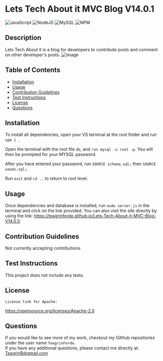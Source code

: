 # Lets Tech About it MVC Blog V14.0.1
  ![JavaScript](https://img.shields.io/badge/javascript-%23323330.svg?style=for-the-badge&logo=javascript&logoColor=%23F7DF1E) ![NodeJS](https://img.shields.io/badge/node.js-6DA55F?style=for-the-badge&logo=node.js&logoColor=white) ![MySQL](https://img.shields.io/badge/mysql-%2300f.svg?style=for-the-badge&logo=mysql&logoColor=white) ![NPM](https://img.shields.io/badge/NPM-%23000000.svg?style=for-the-badge&logo=npm&logoColor=white)

  ## Description

  Lets Tech About it is a blog for developers to contribute posts and comment on other developer's posts.
  ![image](https://user-images.githubusercontent.com/101753839/181663564-b84ad164-2785-4b4a-bf57-d1e9953dd94c.png)


  ## Table of Contents

  - [Installation](#installation)
  - [Usage](#usage)
  - [Contribution Guidelines](#guidelines)
  - [Test Instructions](#test)
  - [License](#license)
  - [Questions](#questions)

  ## Installation

  To install all dependencies, open your VS terminal at the root folder and run ```npm i ```. 
  
  Open the terminal with the root file ```db```, and ```run mysql -u root -p```. You will then be prompted for your MYSQL password. 
  
  After you have entered your password, run ```SOURCE schema.sql;``` then ```SOURCE seeds.sql;```. 
  
  Run ```exit``` and ```cd ..``` to return to root level. 

  ## Usage

  Once dependencies and database is installed, run ```node server.js``` in the terminal and click on the link provided. You can also visit the site directly by using the link:  https://teagrinforde.github.io/Lets-Tech-About-it-MVC-Blog-V14.0.1/

  ## Contribution Guidelines

  Not currently accepting contributions.

  ## Test Instructions

  This project does not include any tests.

  ## License
    
    License link for Apache:
  https://opensource.org/licenses/Apache-2.0
  
  ## Questions
  If you would like to see more of my work, checkout my GitHub repositories under the user name ```TeagrinForde```.
  <br>
  If you have any additional questions, please contact me directly at:  TeagrinB@gmail.com
